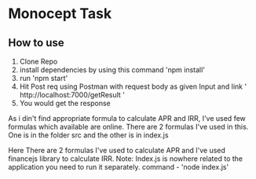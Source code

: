 Monocept Task
===================

## How to use

1. Clone Repo
2. install dependencies by using this command 'npm install'
3. run 'npm start'
4. Hit Post req using Postman with request body as given Input and link ' http://localhost:7000/getResult '
5. You would get the response

As i din't find appropriate formula to calculate APR and IRR, I've used few formulas which available are online. There are 2 formulas I've used in this. One is in the folder src and the other is in index.js

Here There are 2 formulas I've used to calculate APR and I've used financejs library to calculate IRR.
Note: Index.js is nowhere related to the application you need to run it separately. command - 'node index.js'
